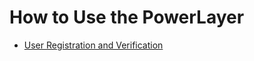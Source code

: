 # How to Use the PowerLayer

* [User Registration and Verification](user-registration-and-verification.md)
